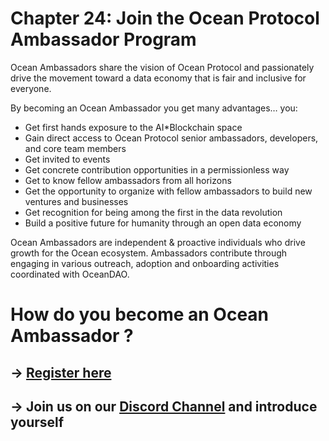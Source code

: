 # Chapter 24: Join the Ocean Protocol Ambassador Program

<dialog character="mantaray">“Congratulations on completing Ocean101! If your intentions are to contribute to the Ocean ecosystem, then the below is for you; it shows the steps to take in order to join our community of Ocean Ambassadors” </dialog>

Ocean Ambassadors share the vision of Ocean Protocol and passionately drive the movement toward a data economy that is fair and inclusive for everyone.

By becoming an Ocean Ambassador you get many advantages… you:
- Get first hands exposure to the AI\*Blockchain space
- Gain direct access to Ocean Protocol senior ambassadors, developers, and core team members
- Get invited to events
- Get concrete contribution opportunities in a permissionless way
- Get to know fellow ambassadors from all horizons
- Get the opportunity to organize with fellow ambassadors to build new ventures and businesses
- Get recognition for being among the first in the data revolution
- Build a positive future for humanity through an open data economy

Ocean Ambassadors are independent & proactive individuals who drive growth for the Ocean ecosystem.
Ambassadors contribute through engaging in various outreach, adoption and onboarding activities coordinated with OceanDAO.

# How do you become an Ocean Ambassador ?

## -> [Register here](https://forms.gle/rYZ2AQUdHZUrqzPEA)
## -> Join us on our [Discord Channel](https://discord.gg/SDebzUpYbP) and introduce yourself
